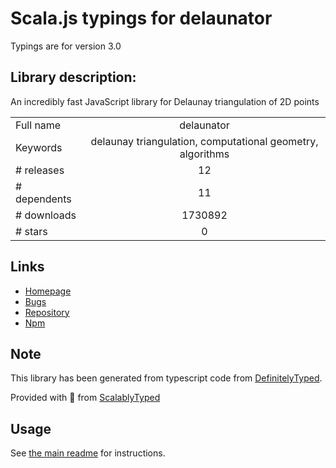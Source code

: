 
# Scala.js typings for delaunator

Typings are for version 3.0

## Library description:
An incredibly fast JavaScript library for Delaunay triangulation of 2D points

|                    |                 |
| ------------------ | :-------------: |
| Full name          | delaunator |
| Keywords           | delaunay triangulation, computational geometry, algorithms |
| # releases         | 12 |
| # dependents       | 11 |
| # downloads        | 1730892 |
| # stars            | 0 |

## Links
- [Homepage](https://github.com/mapbox/delaunator#readme)
- [Bugs](https://github.com/mapbox/delaunator/issues)
- [Repository](https://github.com/mapbox/delaunator)
- [Npm](https://www.npmjs.com/package/delaunator)
    


## Note
This library has been generated from typescript code from [DefinitelyTyped](https://definitelytyped.org).

Provided with :purple_heart: from [ScalablyTyped](https://github.com/oyvindberg/ScalablyTyped)

## Usage
See [the main readme](../../readme.md) for instructions.


